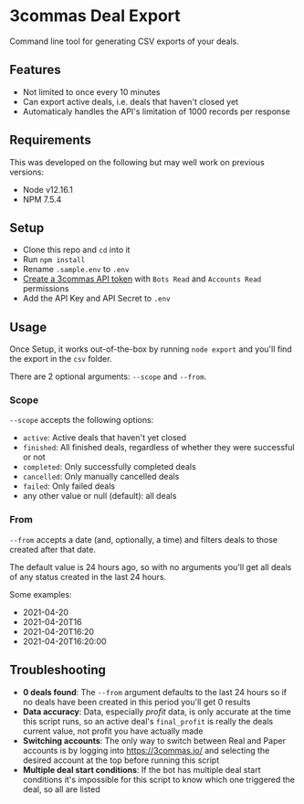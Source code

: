 # 3commas Deal Export

Command line tool for generating CSV exports of your deals.

## Features

- Not limited to once every 10 minutes
- Can export active deals, i.e. deals that haven't closed yet
- Automaticaly handles the API's limitation of 1000 records per response

## Requirements

This was developed on the following but may well work on previous versions:

- Node v12.16.1
- NPM 7.5.4

## Setup

- Clone this repo and `cd` into it
- Run `npm install`
- Rename `.sample.env` to `.env`
- [Create a 3commas API token](https://3commas.io/api_access_tokens) with `Bots Read` and `Accounts Read` permissions
- Add the API Key and API Secret to `.env`

## Usage

Once Setup, it works out-of-the-box by running `node export` and you'll find the export in the `csv` folder.

There are 2 optional arguments: `--scope` and `--from`.

### Scope

`--scope` accepts the following options:

- `active`: Active deals that haven't yet closed
- `finished`: All finished deals, regardless of whether they were successful or not
- `completed`: Only successfully completed deals
- `cancelled`: Only manually cancelled deals
- `failed`: Only failed deals
- any other value or null (default): all deals

### From

`--from` accepts a date (and, optionally, a time) and filters deals to those created after that date.

The default value is 24 hours ago, so with no arguments you'll get all deals of any status created in the last 24 hours.

Some examples:

- 2021-04-20
- 2021-04-20T16
- 2021-04-20T16:20
- 2021-04-20T16:20:00

## Troubleshooting

- **0 deals found**: The `--from` argument defaults to the last 24 hours so if no deals have been created in this period you'll get 0 results
- **Data accuracy**: Data, especially *profit* data, is only accurate at the time this script runs, so an active deal's `final_profit` is really the deals current value, not profit you have actually made
- **Switching accounts**: The only way to switch between Real and Paper accounts is by logging into https://3commas.io/ and selecting the desired account at the top before running this script
- **Multiple deal start conditions**: If the bot has multiple deal start conditions it's impossible for this script to know which one triggered the deal, so all are listed
